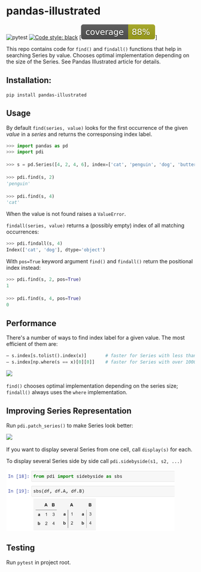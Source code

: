﻿# pandas-illustrated

![pytest](https://github.com/axil/pandas-illustrated/actions/workflows/python-package.yml/badge.svg)
[![Code style: black](https://img.shields.io/badge/code%20style-black-000000.svg)](https://github.com/psf/black)
[![Coverage Badge](img/coverage.svg)]

This repo contains code for `find()` and `findall()` functions that help in searching Series by value.
Chooses optimal implementation depending on the size of the Series.
See Pandas Illustrated article for details.

## Installation: 

    pip install pandas-illustrated

## Usage
   
By default `find(series, value)` looks for the first occurrence of the given *value* in a *series* and returns the corresponsing index label.

```python
>>> import pandas as pd
>>> import pdi

>>> s = pd.Series([4, 2, 4, 6], index=['cat', 'penguin', 'dog', 'butterfly'])

>>> pdi.find(s, 2)
'penguin' 

>>> pdi.find(s, 4)
'cat' 
```

When the value is not found raises a `ValueError`.

`findall(series, value)` returns a (possibly empty) index of all matching occurrences:

```python
>>> pdi.findall(s, 4)
Index(['cat', 'dog'], dtype='object')
```

With `pos=True` keyword argument `find()` and `findall()` return the positional index instead:

```python
>>> pdi.find(s, 2, pos=True)
1 

>>> pdi.find(s, 4, pos=True)
0
```

## Performance

There's a number of ways to find index label for a given value. The most efficient of them are:

```python
— s.index[s.tolist().index(x)]       # faster for Series with less than 1000 elements
— s.index[np.where(s == x)[0][0]]    # faster for Series with over 1000 elements  
```

<img src="https://user-images.githubusercontent.com/170910/209191163-52b8cc6a-425d-41e0-a7f9-c2efb4a31bbb.png" width="600">

`find()` chooses optimal implementation depending on the series size; `findall()` always uses the `where` implementation.

## Improving Series Representation

Run `pdi.patch_series()` to make Series look better:

<img src="https://user-images.githubusercontent.com/170910/211085821-544b42b0-561a-47e7-8f32-6f31a05ed978.png" width="600">

If you want to display several Series from one cell, call `display(s)` for each.

To display several Series side by side call `pdi.sidebyside(s1, s2, ...)`

<img src="img/sbs.png" width="450"/>

## Testing

Run `pytest` in project root.
